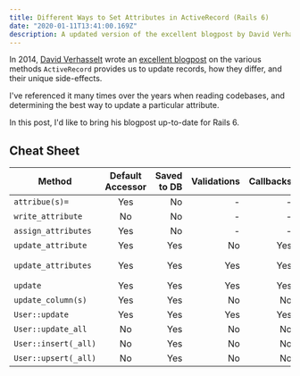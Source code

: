 ```yaml
---
title: Different Ways to Set Attributes in ActiveRecord (Rails 6)
date: "2020-01-11T13:41:00.169Z"
description: A updated version of the excellent blogpost by David Verhasselt.
---
```


In 2014, [David Verhasselt](https://twitter.com/DavidVerhasselt) wrote an [excellent blogpost](https://davidverhasselt.com/set-attributes-in-activerecord/) on the various methods `ActiveRecord` provides us to update records, how they differ, and their unique side-effects.

I've referenced it many times over the years when reading codebases, and determining the best way to update a particular attribute.

In this post, I'd like to bring his blogpost up-to-date for Rails 6.

## Cheat Sheet

| Method                | Default Accessor | Saved to DB | Validations | Callbacks | Touches `updated_at` | Readonly check | Depreciated |
| --------------------  |:----------------:| -----------:| -----------:| ---------:| --------------------:| --------------:| -----------:|
| `attribue(s)=`        | Yes              | No          | -           | -         | -                    | -              | No
| `write_attribute`     | No               | No          | -           | -         | -                    | -              | No
| `assign_attributes`   | Yes              | No          | -           | -         | -                    | -              | No
| `update_attribute`    | Yes              | Yes         | No          | Yes       | Yes                  | Yes            | No
| `update_attributes`   | Yes              | Yes         | Yes         | Yes       | Yes                  | Yes            | Yes (as of Rails 6)
| `update`              | Yes              | Yes         | Yes         | Yes       | Yes                  | Yes            | No
| `update_column(s)`    | Yes              | Yes         | No          | No        | No                   | Yes            | No
| `User::update`        | Yes              | Yes         | Yes         | Yes       | Yes                  | Yes            | No
| `User::update_all`    | No               | Yes         | No          | No        | No                   | No             | No
| `User::insert(_all)`  | No               | Yes         | No          | No        | No                   | No             | No
| `User::upsert(_all)`  | No               | Yes         | No          | No        | No                   | No             | No
